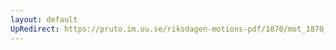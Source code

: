```yaml
---
layout: default
UpRedirect: https://pruto.im.uu.se/riksdagen-motions-pdf/1870/mot_1870__ak__198/mot_1870__ak__198-001.pdf
---
```

